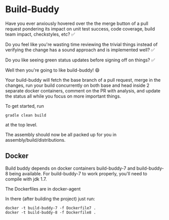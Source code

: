 Build-Buddy
===========
Have you ever anxiously hovered over the the merge button of a pull request pondering its impact on unit test success, code coverage, build team impact, checkstyles, etc? :white_check_mark:

Do you feel like you're wasting time reviewing the trivial things instead of verifying the change has a sound approach and is implemented well? :white_check_mark:

Do you like seeing green status updates before signing off on things? :white_check_mark:

Well then you're going to like build-buddy! :smile:

Your build-buddy will fetch the base branch of a pull request, merge in the changes, run your build concurrently on both base and head inside 2 separate docker containers, comment on the PR with analysis, and update the status all while you focus on more important things.

To get started, run

```
gradle clean build
```

at the top level.

The assembly should now be all packed up for you in assembly/build/distributions.

Docker
------
Build buddy depends on docker containers build-buddy-7 and build-buddy-8 being available.  For build-buddy-7 to work properly, you'll need to compile with jdk 1.7.

The Dockerfiles are in docker-agent

In there (after building the project) just run:

```
docker -t build-buddy-7 -f Dockerfile7 .
docker -t build-buddy-8 -f Dockerfile8 .
```
